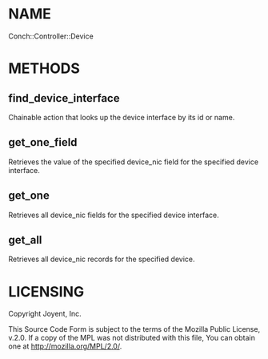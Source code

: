 # NAME

Conch::Controller::Device

# METHODS

## find\_device\_interface

Chainable action that looks up the device interface by its id or name.

## get\_one\_field

Retrieves the value of the specified device\_nic field for the specified device interface.

## get\_one

Retrieves all device\_nic fields for the specified device interface.

## get\_all

Retrieves all device\_nic records for the specified device.

# LICENSING

Copyright Joyent, Inc.

This Source Code Form is subject to the terms of the Mozilla Public License,
v.2.0. If a copy of the MPL was not distributed with this file, You can obtain
one at http://mozilla.org/MPL/2.0/.
